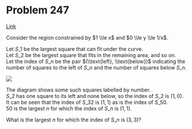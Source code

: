 # Problem 247

[Link](https://projecteuler.net/problem=247)

Consider the region constrained by $1 \\le x$ and $0 \\le y \\le 1/x$. 

Let $S\_1$ be the largest square that can fit under the curve.  
Let $S\_2$ be the largest square that fits in the remaining area, and so on.  
Let the index of $S\_n$ be the pair $(\\text{left}, \\text{below})$ indicating the number of squares to the left of $S\_n$ and the number of squares below $S\_n$. 

![](resources/images/0247_hypersquares.gif?1678992055)

The diagram shows some such squares labelled by number.  
$S\_2$ has one square to its left and none below, so the index of $S\_2$ is $(1,0)$.  
It can be seen that the index of $S\_{32}$ is $(1,1)$ as is the index of $S\_{50}$.  
$50$ is the largest $n$ for which the index of $S\_n$ is $(1,1)$. 

What is the largest $n$ for which the index of $S\_n$ is $(3,3)$?
